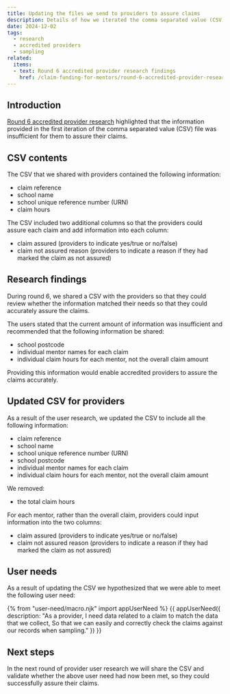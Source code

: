 ```yaml
---
title: Updating the files we send to providers to assure claims
description: Details of how we iterated the comma separated value (CSV) file for providers to match their needs
date: 2024-12-02
tags:
  - research
  - accredited providers
  - sampling
related:
  items:
  - text: Round 6 accredited provider research findings
    href: /claim-funding-for-mentors/round-6-accredited-provider-research-findings/
---
```


## Introduction

[Round 6 accredited provider research](/claim-funding-for-mentors/round-6-accredited-provider-research-findings/) highlighted that the information provided in the first iteration of the comma separated value (CSV) file was insufficient for them to assure their claims.

## CSV contents

The CSV that we shared with providers contained the following information:

- claim reference
- school name
- school unique reference number (URN)
- claim hours

The CSV included two additional columns so that the providers could assure each claim and add information into each column:

- claim assured (providers to indicate yes/true or no/false)
- claim not assured reason (providers to indicate a reason if they had marked the claim as not assured)

## Research findings

During round 6, we shared a CSV with the providers so that they could review whether the information matched their needs so that they could accurately assure the claims.

The users stated that the current amount of information was insufficient and recommended that the following information be shared:

- school postcode
- individual mentor names for each claim
- individual claim hours for each mentor, not the overall claim amount
  
Providing this information would enable accredited providers to assure the claims accurately.

## Updated CSV for providers

As a result of the user research, we updated the CSV to include all the following information:

- claim reference
- school name
- school unique reference number (URN)
- school postcode
- individual mentor names for each claim
- individual claim hours for each mentor, not the overall claim amount

We removed:

- the total claim hours

For each mentor, rather than the overall claim, providers could input information into the two columns:

- claim assured (providers to indicate yes/true or no/false)
- claim not assured reason (providers to indicate a reason if they had marked the claim as not assured)

## User needs

As a result of updating the CSV we hypothesized that we were able to meet the following user need:

{% from "user-need/macro.njk" import appUserNeed %}
{{ appUserNeed({
description: "As a provider,
I need data related to a claim to match the data that we collect,
So that we can easily and correctly check the claims against our records when sampling."
}) }}

## Next steps

In the next round of provider user research we will share the CSV and validate whether the above user need had now been met, so they could successfully assure their claims.
